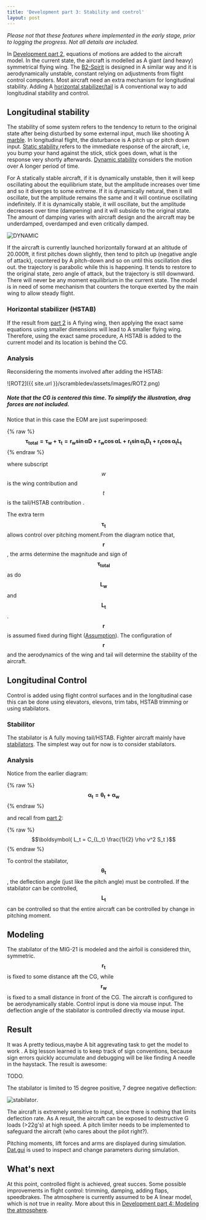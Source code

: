 ```yaml
---
title: 'Development part 3: Stability and control'
layout: post
---
```


*Please not that these features where implemented in the early stage, prior to  logging the progress.  Not all details are included.*

In [Development part 2](/scrambledev/2017/04/01/development-part-xx-eom-basic-atmosphere.html), equations of motions are added to the aircraft model. In the current state, the aircraft is modelled as A giant (and heavy) symmetrical flying wing. The [B2-Spirit](https://qph.ec.quoracdn.net/main-qimg-fc219e6b7e82d997d715af545eecdbc9-c) is designed in A similar way and it is aerodynamically unstable, constant relying on adjustments from flight control computers. Most aircraft need an extra mechanism for longitudinal stability. Adding A [horizontal stabilizer/tail](https://www.grc.nasa.gov/www/k-12/airplane/Images/elv.gif) is A conventional way to add longitudinal stability and control.

## Longitudinal stability

The stability of some system refers to the tendency to return to the original state after being disturbed by some external input, much like shooting A [marble](https://www.intechopen.com/source/html/22198/media/image5.jpg).
In longitudinal flight, the disturbance is A pitch up or pitch down input.
[Static stability ](https://upload.wikimedia.org/wikipedia/commons/thumb/9/91/Aircraft_static_longitudinal_stability.svg/800px-Aircraft_static_longitudinal_stability.svg.png)refers to the immediate response of the aircraft, i.e, you bump your hand against the stick, stick goes down, what is the response very shortly afterwards. [Dynamic stability](https://upload.wikimedia.org/wikipedia/commons/thumb/4/4d/Aircraft_dynamic_longitudinal_stability.svg/1920px-Aircraft_dynamic_longitudinal_stability.svg.png) considers the motion over A longer period of time.

For A statically stable aircraft, if it is dynamically unstable, then it will keep oscillating about the equilibrium state, but the amplitude increases over time and so it diverges to some extreme. If it is dynamically netural, then it will oscillate, but the amplitude remains the same and it will continue oscillating indefinitely.  If it is dynamically stable, it will oscillate, but the amplitude decreases over time (dampening) and it will subside to the original state. The amount of damping varies with aircraft design and the aircraft may be underdamped, overdamped and even critically damped.

![DYNAMIC](http://www.splung.com/kinematics/images/damped_oscillations/damped_oscillations.gif)

If the aircraft is currently launched horizontally forward at an altitude of 20.000ft, it first pitches down slightly, then tend to pitch up (negative angle of attack), countered by A pitch-down and so on until this oscillation dies out. the trajectory is parabolic while this is happening. It tends to restore to the original state, zero angle of attack, but the trajectory is still downward.  There will never be any moment equilibrium in the current state. The model is in need of some mechanism that counters the torque exerted by the main wing  to allow steady flight.

### Horizontal stabilizer (HSTAB)

If the result from [part 2](/scrambledev/2017/04/01/development-part-xx-eom-basic-atmosphere.html) is A flying wing, then applying the exact same equations using smaller dimensions will lead to A smaller flying wing. Therefore, using the exact same procedure, A HSTAB is added to the current model and its location is behind the CG.

### Analysis

Reconsidering the moments involved after adding the HSTAB:

![ROT2]({{ site.url }}/scrambledev/assets/images/ROT2.png)

##### Note that  the CG is centered this time. To simplify the illustration, drag forces are not included.

Notice that in this case the EOM are just superimposed:

{% raw %}
$$\boldsymbol{ \tau_{total} =  \tau_{w}+  \tau_{t} =r_w \sin{\alpha} D + r_w \cos{\alpha} L +r_t \sin{\alpha_t} D_t + r_t \cos{\alpha_t} L_t }$$
{% endraw %}

where subscript $$w$$ is the wing contribution and $$t$$ is the tail/HSTAB contribution . 

The extra term $$\boldsymbol{ \tau_t} $$ allows control over pitching moment.From the diagram notice that, $$\boldsymbol{r}$$, the arms determine the magnitude and sign of $$\boldsymbol{\tau_{total}}$$ as do  $$\boldsymbol{L_w}$$ and $$\boldsymbol{L_t}$$. $$\boldsymbol{r}$$ is assumed fixed during flight ([Assumption]()). The configuration of $$\boldsymbol{r}$$ and the aerodynamics of the wing and tail will determine the stability of the aircraft. 

## Longitudinal Control

Control is added using flight control surfaces and in the longitudinal case this can be done using elevators, elevons, trim tabs, HSTAB trimming or using stabilators. 

### Stabilitor

The stabilator is A fully moving tail/HSTAB. Fighter aircraft mainly have [stabilators](http://www.b-domke.de/AviationImages/Viper/Images/3715.jpg). The simplest way out for now is to consider stabilators. 

### Analysis

Notice from the earlier diagram:

{% raw %}
  $$\boldsymbol{\alpha_t =\theta_t + \alpha_w}$$
{% endraw %}

and recall from [part 2](/scrambledev/2017/04/01/development-part-xx-eom-basic-atmosphere.html):

{% raw %}
$$\boldsymbol{ L_t = C_{L_t} \frac{1}{2} \rho v^2 S_t }$$ 
{% endraw %}

To control the stabilator, $$\boldsymbol{\theta_t}$$, the deflection angle (just like the pitch angle) must be controlled. If the stabilator can be controlled, $$\boldsymbol{ L_t}$$  can be controlled so that the entire aircraft can be controlled by change in pitching moment.

## Modeling

The stabilator of the MIG-21 is modeled and the airfoil is considered thin, symmetric. $$\boldsymbol{r_t}$$ is fixed to some distance aft the CG, while $$\boldsymbol{r_w}$$ is  fixed to a small distance in front of the CG. The aircraft is configured to be aerodynamically stable. Control input is done via mouse input. The deflection angle of the stabilator is controlled directly via mouse input. 

## Result

It was A pretty tedious,maybe  A bit aggrevating task to get the model to work . A big lesson learned is to keep track of sign conventions, because sign errors quickly accumulate and debugging will be like finding A needle in the haystack. The result is awesome: 

TODO.

The stabilator is limited to 15 degree positive, 7 degree negative deflection:

![stabilator](http://g.recordit.co/ntLlUQ1Nh9.gif).

The aircraft is extremely sensitive to input, since there is nothing that limits deflection rate. As A result, the aircraft can be exposed to destructive G loads (>22g's) at high speed. A pitch limiter needs to be implemented to safeguard the aircraft (who cares about the pilot right?).

Pitching moments, lift forces and arms are displayed during simulation. [Dat.gui](https://github.com/dataarts/dat.gui) is used to inspect and change parameters during simulation. 

## What's next

At this point, controlled flight is achieved, great succes. Some possible improvements in flight control: trimming, damping, adding flaps, speedbrakes. The atmosphere is currently assumed to be A linear model, which is not true in reality. More about this in [Development part 4: Modeling the atmosphere](/scrambledev/2017/06/01/development-part-3-modeling-atmosphere).